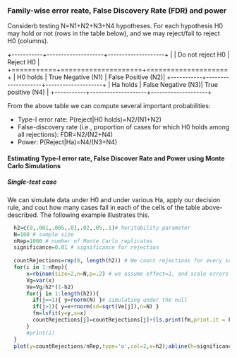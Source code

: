 
### Family-wise error reate, False Discovery Rate (FDR) and power 


Considerb testing N=N1+N2+N3+N4 hypotheses. For each hypothesis H0 may hold or not (rows in the table below),
and we may reject/fail to reject H0 (columns).

+-----------+--------------------+--------------------+
|           | Do not reject H0  | Reject H0          |
+===========+====================+====================+
| H0 holds  | True Negative (N1) | False Positive (N2)|
+-----------+--------------------+--------------------+
| Ha holds  | False Negative (N3)| True positive (N4) |
+-----------+--------------------+--------------------+

From the above table we can compute several important probabilities:

   - Type-I error rate: P(reject|H0 holds)=N2/(N1+N2)
   - False-discovery rate (i.e., proportion of cases for which H0 holds among all rejections): FDR=N2/(N2+N4)
   - Power: P(Reject|Ha)=N4/(N3+N4)
   


#### Estimating Type-I error rate, False Discover Rate and Power using Monte Carlo Simulations

##### Single-test case

We can simulate data under H0 and under various Ha, apply our decision rule, and cout how many cases fall in each of the cells of the table above-described. The following example illustrates this.


```r
  h2=c(0,.001,.005,.01,.02,.05,.1)# heritability parameter
  N=100 # sample size
  nRep=1000 # number of Monte Carlo replicates
  significance=0.01 # significance for rejection
  
  countRejections=rep(0, length(h2)) # We count rejections for every scenario
  for(i in 1:nRep){
      x=rbinom(size=2,n=N,p=.2) # we assume effect=1, and scale errors to get the desired h2
      Vg=var(x)
      Ve=Vg/h2*(1-h2)
      for(j in 1:length(h2)){
        if(j==1){ y=rnorm(N) }# simulating under the null
        if(j>1){ y=x+rnorm(sd=sqrt(Ve[j]),n=N) }
        fm=lsfit(y=y,x=x)     
        countRejections[j]=countRejections[j]+(ls.print(fm,print.it = F)$coef[[1]][2,4]<significance)
      }
      #print(i)
  }
  plot(y=countRejections/nRep,type='o',col=2,x=h2);abline(h=significance,col=4,lty=2,main='Power Curve',ylim=c(0,1))
```
